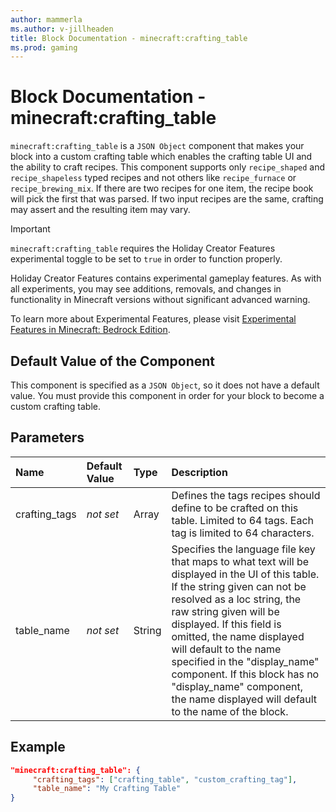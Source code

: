 ```yaml
---
author: mammerla
ms.author: v-jillheaden
title: Block Documentation - minecraft:crafting_table
ms.prod: gaming
---
```


# Block Documentation - minecraft:crafting_table

`minecraft:crafting_table` is a `JSON Object` component that makes your block into a custom crafting table which enables the crafting table UI and the ability to craft recipes. This component supports only `recipe_shaped` and `recipe_shapeless` typed recipes and not others like `recipe_furnace` or `recipe_brewing_mix`. If there are two recipes for one item, the recipe book will pick the first that was parsed. If two input recipes are the same, crafting may assert and the resulting item may vary.

>[!IMPORTANT]
> `minecraft:crafting_table` requires the Holiday Creator Features experimental toggle to be set to `true` in order to function properly.
>
>Holiday Creator Features contains experimental gameplay features. As with all experiments, you may see additions, removals, and changes in functionality in Minecraft versions without significant advanced warning.
>
>To learn more about Experimental Features, please visit [Experimental Features in Minecraft: Bedrock Edition](../../../../../Documents/ExperimentalFeaturesToggle.md).

## Default Value of the Component

This component is specified as a `JSON Object`, so it does not have a default value. You must provide this component in order for your block to become a custom crafting table.

## Parameters

|Name |Default Value  |Type  |Description  |
|:----------|:----------|:----------|:----------|
|crafting_tags| *not set* |Array |Defines the tags recipes should define to be crafted on this table. Limited to 64 tags. Each tag is limited to 64 characters.|
|table_name| *not set* |String |Specifies the language file key that maps to what text will be displayed in the UI of this table. If the string given can not be resolved as a loc string, the raw string given will be displayed. If this field is omitted, the name displayed will default to the name specified in the "display_name" component. If this block has no "display_name" component, the name displayed will default to the name of the block.|

## Example

```json
"minecraft:crafting_table": {
     "crafting_tags": ["crafting_table", "custom_crafting_tag"],
     "table_name": "My Crafting Table"
}
```
